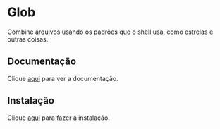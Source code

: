 # Glob

Combine arquivos usando os padrões que o shell usa, como estrelas e outras coisas.

## Documentação

Clique [aqui](https://github.com/isaacs/node-glob) para ver a documentação.

## Instalação

Clique [aqui](https://www.npmjs.com/package/glob) para fazer a instalação.